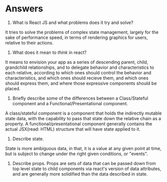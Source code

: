 # Answers

1.  What is React JS and what problems does it try and solve?

It tries to solve the problems of complex state management, largely for the sake of performance speed, in terms of rendering graphics for users, relative to their actions.

1.  What does it mean to _think_ in react?

It means to envision your app as a series of descending parent, child, grandchild relationships, and to delegate behavior and characteristics to each relative, according to which ones should control the behavior and characteristics, and which ones should recieve them, and which ones should express them, and where those expressive components should be placed.

1.  Briefly describe some of the differences between a Class/Stateful component and a Functional/Presentational component.

A class/stateful component is a component that holds the indirectly mutable state data, with the capability to pass that state down the relative chain as a property. A functional/presentational component generally contains the actual JSX(read: HTML) structure that will have state applied to it.

1.  Describe state.

State is more ambiguous data, in that, it is a value at any given point at time, but is subject to change under the right given conditions, or "events".
1.  Describe props.
Props are sets of data that can be passed down from top level state to child components via react's version of data attributes, and are generally more solidified than the data described in state.
